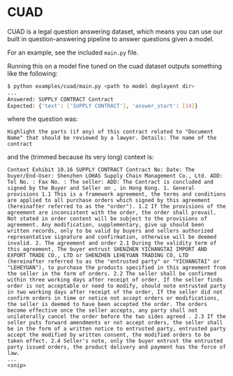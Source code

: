 <!--
Copyright (c) 2021 - present / Neuralmagic, Inc. All Rights Reserved.

Licensed under the Apache License, Version 2.0 (the "License");
you may not use this file except in compliance with the License.
You may obtain a copy of the License at

   http://www.apache.org/licenses/LICENSE-2.0

Unless required by applicable law or agreed to in writing,
software distributed under the License is distributed on an "AS IS" BASIS,
WITHOUT WARRANTIES OR CONDITIONS OF ANY KIND, either express or implied.
See the License for the specific language governing permissions and
limitations under the License.
-->

# CUAD

CUAD is a legal question answering dataset, which means you can use our built in question-answering pipeline
to answer questions given a model.

For an example, see the included `main.py` file.

Running this on a model fine tuned on the cuad dataset outputs something like the following:

```bash
$ python examples/cuad/main.py <path to model deployent dir>
...
Answered: SUPPLY CONTRACT Contract
Expected: {'text': ['SUPPLY CONTRACT'], 'answer_start': [14]}
```

where the question was:
```
Highlight the parts (if any) of this contract related to "Document Name" that should be reviewed by a lawyer. Details: The name of the contract
```

and the (trimmed because its very long) context is:

```
Context Exhibit 10.16 SUPPLY CONTRACT Contract No: Date: The buyer/End-User: Shenzhen LOHAS Supply Chain Management Co., Ltd. ADD: Tel No. : Fax No. : The seller: ADD: The Contract is concluded and signed by the Buyer and Seller on , in Hong Kong. 1. General provisions 1.1 This is a framework agreement, the terms and conditions are applied to all purchase orders which signed by this agreement (hereinafter referred to as the "order"). 1.2 If the provisions of the agreement are inconsistent with the order, the order shall prevail. Not stated in order content will be subject to the provisions of agreement. Any modification, supplementary, give up should been written records, only to be valid by buyers and sellers authorized representative signature and confirmation, otherwise will be deemed invalid. 2. The agreement and order 2.1 During the validity term of this agreement, The buyer entrust SHENZHEN YICHANGTAI IMPORT AND EXPORT TRADE CO., LTD or SHENZHEN LEHEYUAN TRADING CO, LTD (hereinafter referred to as the "entrusted party" or "YICHANGTAI" or "LEHEYUAN"), to purchase the products specified in this agreement from the seller in the form of orders. 2.2 The seller shall be confirmed within three working days after receipt of order. If the seller finds order is not acceptable or need to modify, should note entrusted party in two working days after receipt of the order, If the seller did not confirm orders in time or notice not accept orders or modifications, the seller is deemed to have been accepted the order. The orders become effective once the seller accepts, any party shall not unilaterally cancel the order before the two sides agreed . 2.3 If the seller puts forward amendments or not accept orders, the seller shall be in the form of a written notice to entrusted party, entrusted party accept the modified by written consent, the modified orders to be taken effect. 2.4 Seller's note, only the buyer entrust the entrusted party issued orders, the product delivery and payment has the force of law.
...
<snip>
```